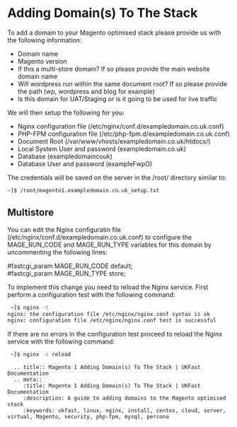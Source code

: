 # Adding Domain(s) To The Stack

To add a domain to your Magento optimised stack please provide us with the following information:

- Domain name
- Magento version
- If this a multi-store domain? If so please provide the main website domain name
- Will wordpress run within the same document root? If so please provide the path (wp, wordpress and blog for example)
- Is this domain for UAT/Staging or is it going to be used for live traffic

We will then setup the following for you:

- Nginx configuration file (/etc/nginx/conf.d/exampledomain.co.uk.conf)
- PHP-FPM configuration file (/etc/php-fpm.d/exampledomain.co.uk.conf)
- Document Root (/var/www/vhosts/exampledomain.co.uk/htdocs/)
- Local System User and password (exampledomain.co.uk)
- Database (exampledomaincouk)
- Database User and password (exampleFwpO)

The credentials will be saved on the server in the /root/ directory similar to:
```bash
~]$ /root/magento1.exampledomain.co.uk_setup.txt
```
## Multistore

You can edit the Nginx configuratin file (/etc/nginx/conf.d/exampledomain.co.uk.conf) to configure the MAGE_RUN_CODE and MAGE_RUN_TYPE variables for this domain by uncommenting the following lines:

#fastcgi_param  MAGE_RUN_CODE default;<br>
#fastcgi_param  MAGE_RUN_TYPE store;

To implement this change you need to reload the Nginx service. First perform a configuration test with the following command:

```bash
 ~]$ nginx -t
nginx: the configuration file /etc/nginx/nginx.conf syntax is ok
nginx: configuration file /etc/nginx/nginx.conf test is successful
```

If there are no errors in the configuration test proceed to reload the Nginx service with the following command:

```bash
 ~]$ nginx -s reload
```

```eval_rst
  .. title:: Magento 1 Adding Domain(s) To The Stack | UKFast Documentation
  .. meta::
     :title: Magento 1 Adding Domain(s) To The Stack | UKFast Documentation
     :description: A guide to adding domains to the Magento optimised stack
     :keywords: ukfast, linux, nginx, install, centos, cloud, server, virtual, Magento, security, php-fpm, mysql, percona


